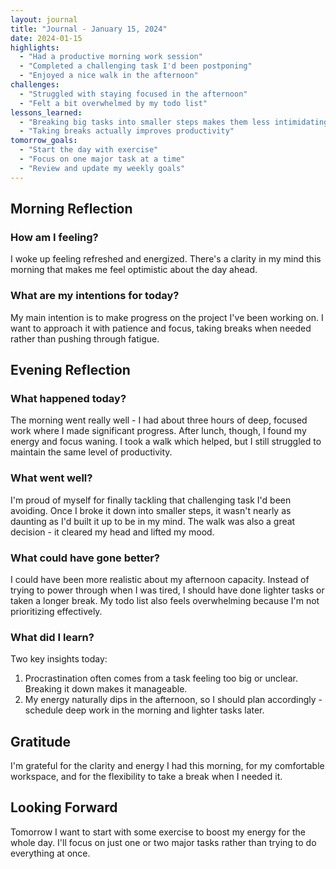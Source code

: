 ```yaml
---
layout: journal
title: "Journal - January 15, 2024"
date: 2024-01-15
highlights:
  - "Had a productive morning work session"
  - "Completed a challenging task I'd been postponing"
  - "Enjoyed a nice walk in the afternoon"
challenges:
  - "Struggled with staying focused in the afternoon"
  - "Felt a bit overwhelmed by my todo list"
lessons_learned:
  - "Breaking big tasks into smaller steps makes them less intimidating"
  - "Taking breaks actually improves productivity"
tomorrow_goals:
  - "Start the day with exercise"
  - "Focus on one major task at a time"
  - "Review and update my weekly goals"
---
```


## Morning Reflection

### How am I feeling?

I woke up feeling refreshed and energized. There's a clarity in my mind this morning that makes me feel optimistic about the day ahead.

### What are my intentions for today?

My main intention is to make progress on the project I've been working on. I want to approach it with patience and focus, taking breaks when needed rather than pushing through fatigue.

## Evening Reflection

### What happened today?

The morning went really well - I had about three hours of deep, focused work where I made significant progress. After lunch, though, I found my energy and focus waning. I took a walk which helped, but I still struggled to maintain the same level of productivity.

### What went well?

I'm proud of myself for finally tackling that challenging task I'd been avoiding. Once I broke it down into smaller steps, it wasn't nearly as daunting as I'd built it up to be in my mind. The walk was also a great decision - it cleared my head and lifted my mood.

### What could have gone better?

I could have been more realistic about my afternoon capacity. Instead of trying to power through when I was tired, I should have done lighter tasks or taken a longer break. My todo list also feels overwhelming because I'm not prioritizing effectively.

### What did I learn?

Two key insights today:
1. Procrastination often comes from a task feeling too big or unclear. Breaking it down makes it manageable.
2. My energy naturally dips in the afternoon, so I should plan accordingly - schedule deep work in the morning and lighter tasks later.

## Gratitude

I'm grateful for the clarity and energy I had this morning, for my comfortable workspace, and for the flexibility to take a break when I needed it.

## Looking Forward

Tomorrow I want to start with some exercise to boost my energy for the whole day. I'll focus on just one or two major tasks rather than trying to do everything at once.
